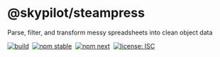 # @skypilot/steampress
Parse, filter, and transform messy spreadsheets into clean object data

[![build](https://img.shields.io/github/workflow/status/skypilotcc/steampress/Stable%20release?label=build)]()&nbsp;
[![npm stable](https://img.shields.io/npm/v/@skypilot/steampress?label=stable)](https://www.npmjs.com/package/@skypilot/steampress)&nbsp;
[![npm next](https://img.shields.io/npm/v/@skypilot/steampress/next?label=next)](https://www.npmjs.com/package/@skypilot/steampress)&nbsp;
[![license: ISC](https://img.shields.io/badge/license-ISC-blue.svg)](https://opensource.org/licenses/ISC)  
